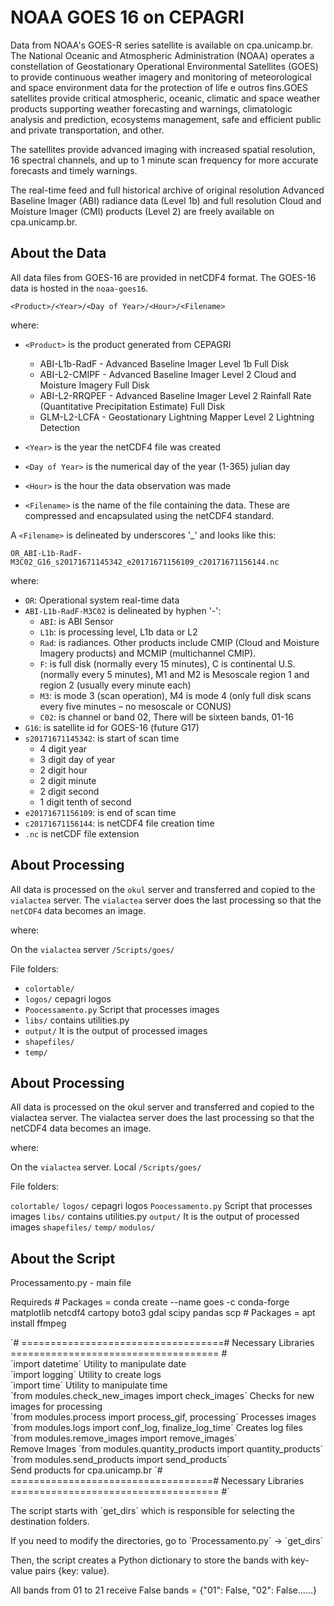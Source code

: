 # NOAA GOES 16 on CEPAGRI 

Data from NOAA's GOES-R series satellite is available on cpa.unicamp.br. The National Oceanic and Atmospheric Administration (NOAA) operates a constellation of Geostationary Operational Environmental Satellites (GOES) to provide continuous weather imagery and monitoring of meteorological and space environment data for the protection of life e outros fins.GOES satellites provide critical atmospheric, oceanic, climatic and space weather products supporting weather forecasting and warnings, climatologic analysis and prediction, ecosystems management, safe and efficient public and private transportation, and other.

The satellites provide advanced imaging with increased spatial resolution, 16 spectral channels, and up to 1 minute scan frequency for more accurate forecasts and timely warnings.

The real-time feed and full historical archive of original resolution Advanced Baseline Imager (ABI) radiance data (Level 1b) and full resolution Cloud and Moisture Imager (CMI) products (Level 2) are freely available on cpa.unicamp.br.


## About the Data
All data files from GOES-16 are provided in netCDF4 format. The GOES-16 data is hosted in the `noaa-goes16`.

`<Product>/<Year>/<Day of Year>/<Hour>/<Filename>`

where:

- `<Product>` is the product generated from CEPAGRI

  - ABI-L1b-RadF - Advanced Baseline Imager Level 1b Full Disk
  - ABI-L2-CMIPF - Advanced Baseline Imager Level 2 Cloud and Moisture Imagery Full Disk
  - ABI-L2-RRQPEF - Advanced Baseline Imager Level 2 Rainfall Rate (Quantitative Precipitation Estimate) Full Disk
  - GLM-L2-LCFA - Geostationary Lightning Mapper Level 2 Lightning Detection 
  
- `<Year>` is the year the netCDF4 file was created
- `<Day of Year>` is the numerical day of the year (1-365) julian day
- `<Hour>` is the hour the data observation was made
- `<Filename>` is the name of the file containing the data. These are compressed and encapsulated using the netCDF4 standard.

A `<Filename>` is delineated by underscores '_' and looks like this:

`OR_ABI-L1b-RadF-M3C02_G16_s20171671145342_e20171671156109_c20171671156144.nc`

where:

- `OR`: Operational system real-time data
- `ABI-L1b-RadF-M3C02` is delineated by hyphen '-':
  - `ABI`: is ABI Sensor
  - `L1b`: is processing level, L1b data or L2
  - `Rad`: is radiances. Other products include CMIP (Cloud and Moisture Imagery products) and MCMIP (multichannel CMIP).
  - `F`: is full disk (normally every 15 minutes), C is continental U.S. (normally every 5 minutes), M1 and M2 is Mesoscale region 1 and region 2 (usually every minute each)
  - `M3`: is mode 3 (scan operation), M4 is mode 4 (only full disk scans every five minutes – no mesoscale or CONUS)
  - `C02`: is channel or band 02, There will be sixteen bands, 01-16
- `G16`: is satellite id for GOES-16 (future G17)
- `s20171671145342`: is start of scan time
  - 4 digit year
  - 3 digit day of year
  - 2 digit hour
  - 2 digit minute
  - 2 digit second
  - 1 digit tenth of second
- `e20171671156109`: is end of scan time
- `c20171671156144`: is netCDF4 file creation time
- `.nc` is netCDF file extension

## About Processing
All data is processed on the `okul` server and transferred and copied to the `vialactea` server.
The `vialactea` server does the last processing so that the `netCDF4` data becomes an image.

where:

On the `vialactea` server `/Scripts/goes/`

File folders:

- `colortable/`
- `logos/` cepagri logos
- `Poocessamento.py` Script that processes images
- `libs/` contains utilities.py
- `output/` It is the output of processed images
- `shapefiles/` 
- `temp/`

## About Processing
All data is processed on the okul server and transferred and copied to the vialactea server.
The vialactea server does the last processing so that the netCDF4 data becomes an image.

where:

On the `vialactea` server.
Local `/Scripts/goes/`

File folders:

`colortable/` 
`logos/` cepagri logos
`Poocessamento.py` Script that processes images
`libs/` contains utilities.py
`output/` It is the output of processed images
`shapefiles/` 
`temp/`
`modulos/`

## About the Script

Processamento.py - main file

Requireds # Packages = conda create --name goes -c conda-forge matplotlib netcdf4 cartopy boto3 gdal scipy pandas scp
          # Packages = apt install ffmpeg

´# ===================================# Necessary Libraries ==================================== #<br>
´import datetime´   Utility to manipulate date<br>
´import logging´    Utility to create logs<br>
´import time´       Utility to manipulate time<br>
´from modules.check_new_images import check_images´     Checks for new images for processing<br>
´from modules.process import process_gif, processing´   Processes images<br>
´from modules.logs import conf_log, finalize_log_time´  Creates log files<br>
´from modules.remove_images import remove_images´<br>   Remove Images
´from modules.quantity_products import quantity_products´<br> 
´from modules.send_products import send_products´<br>   Send products for cpa.unicamp.br
´# ===================================# Necessary Libraries ==================================== #´<br>

The script starts with ´get_dirs´ which is responsible for selecting the destination folders.

If you need to modify the directories, go to ´Processamento.py´ ->  ´get_dirs´

Then, the script creates a Python dictionary to store the bands with key-value pairs {key: value}.

All bands from 01 to 21 receive False   bands = {"01": False, "02": False......}
